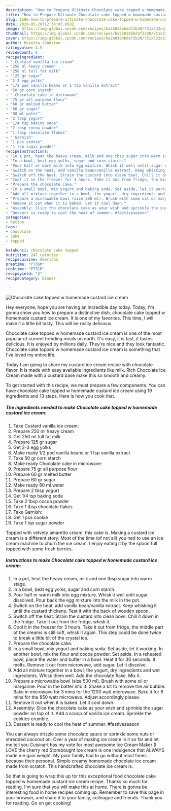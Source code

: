 ```yaml
---
description: "How to Prepare Ultimate Chocolate cake topped w homemade custard ice cream"
title: "How to Prepare Ultimate Chocolate cake topped w homemade custard ice cream"
slug: 1506-how-to-prepare-ultimate-chocolate-cake-topped-w-homemade-custard-ice-cream
date: 2020-05-20T12:34:07.050Z
image: https://img-global.cpcdn.com/recipes/ba2b038bbdaf2b30/751x532cq70/chocolate-cake-topped-w-homemade-custard-ice-cream-recipe-main-photo.jpg
thumbnail: https://img-global.cpcdn.com/recipes/ba2b038bbdaf2b30/751x532cq70/chocolate-cake-topped-w-homemade-custard-ice-cream-recipe-main-photo.jpg
cover: https://img-global.cpcdn.com/recipes/ba2b038bbdaf2b30/751x532cq70/chocolate-cake-topped-w-homemade-custard-ice-cream-recipe-main-photo.jpg
author: Rosetta Johnston
ratingvalue: 4.5
reviewcount: 8
recipeingredient:
- " Custard vanilla ice cream"
- "250 ml heavy cream"
- "250 ml full fat milk"
- "125 gr sugar"
- "2-3 egg yolks"
- "1/2 pod vanilla beans or 1 tsp vanilla extract"
- "50 gr corn starch"
- " Chocolate cake in microwave"
- "75 gr all purpose flour"
- "60 gr melted butter"
- "60 gr sugar"
- "80 ml water"
- "2 tbsp yogurt"
- "1/4 tsp baking soda"
- "2 tbsp cocoa powder"
- "1 tbsp chocolate flakes"
- " Garnish"
- "1 pcs cookie"
- "1 tsp sugar powder"
recipeinstructions:
- "In a pot, heat the heavy cream, milk and one tbsp sugar into warm stage."
- "In a bowl, beat egg yolks, sugar and corn starch."
- "Pour half or warm milk into egg mixture. Whisk it well until sugar dissolved. Pour back the egg mixture into the milk in the pot."
- "Switch on the heat, add vanilla bean/vanilla extract. Keep whisking it until the custard thickens. Test it with the back of wooden spoon."
- "Switch off the heat. Strain the custard into clean bowl. Chill it down in the fridge. Take it out from the fridge, whisk it."
- "Cool it in the freezer for 3 hours. Take it out from fridge, the middle part of the creams is still soft, whisk it again. This step could be done twice to break a little bit of the crystal ice."
- "Prepare the chocolate cake."
- "In a small bowl, mix yogurt and baking soda. Set aside, let it working. In another bowl, mix the flour and cocoa powder. Set aside. In a reheated bowl, place the water and butter in a bowl. Heat it for 30 seconds. It melts. Remove it out from microwave, add sugar. Let it dissolve."
- "Add all mixture together in a bowl, the yogurt, dry ingredients and wet ingredients. Whisk them well. Add the chocolate flake. Mix it."
- "Prepare a microwable bowl (size 500 ml). Brush with some oil or margarine. Pour in the batter into it. Shake a bit to remove the air bubble. Bake in microwave for 3 mins for the 1200 watt microwave. Bake it for 6 mins for the 850 watt microwave. Adjust accordingly please."
- "Remove it out when it is baked. Let it cool down."
- "Assembly: Slice the chocolate cake as your wish and sprinkle the sugar powder on top of it. Add a scoop of vanilla ice cream. Sprinkle the cookies crumble."
- "Dessert is ready to cool the heat of summer. #festiveseason"
categories:
- Recipe
tags:
- chocolate
- cake
- topped

katakunci: chocolate cake topped 
nutrition: 247 calories
recipecuisine: American
preptime: "PT36M"
cooktime: "PT31M"
recipeyield: "2"
recipecategory: Dinner

---
```



![Chocolate cake topped w homemade custard ice cream](https://img-global.cpcdn.com/recipes/ba2b038bbdaf2b30/751x532cq70/chocolate-cake-topped-w-homemade-custard-ice-cream-recipe-main-photo.jpg)

Hey everyone, hope you are having an incredible day today. Today, I'm gonna show you how to prepare a distinctive dish, chocolate cake topped w homemade custard ice cream. It is one of my favorites. This time, I will make it a little bit tasty. This will be really delicious.

Chocolate cake topped w homemade custard ice cream is one of the most popular of current trending meals on earth. It's easy, it is fast, it tastes delicious. It is enjoyed by millions daily. They're nice and they look fantastic. Chocolate cake topped w homemade custard ice cream is something that I've loved my entire life.

Today I am going to share my custard ice cream recipe with chocolate flavor. It is made with easy available ingredients like milk. Rich Chocolate Ice Cream made with a custard base make this so smooth and creamy.


To get started with this recipe, we must prepare a few components. You can have chocolate cake topped w homemade custard ice cream using 19 ingredients and 13 steps. Here is how you cook that.

<!--inarticleads1-->

##### The ingredients needed to make Chocolate cake topped w homemade custard ice cream:

1. Take  Custard vanilla ice cream:
1. Prepare 250 ml heavy cream
1. Get 250 ml full fat milk
1. Prepare 125 gr sugar
1. Get 2-3 egg yolks
1. Make ready 1/2 pod vanilla beans or 1 tsp vanilla extract
1. Take 50 gr corn starch
1. Make ready  Chocolate cake in microwave:
1. Prepare 75 gr all purpose flour
1. Prepare 60 gr melted butter
1. Prepare 60 gr sugar
1. Make ready 80 ml water
1. Prepare 2 tbsp yogurt
1. Get 1/4 tsp baking soda
1. Take 2 tbsp cocoa powder
1. Take 1 tbsp chocolate flakes
1. Take  Garnish:
1. Get 1 pcs cookie
1. Take 1 tsp sugar powder


Topped with velvety amaretto cream, this cake is. Making a custard ice cream is a different story. Most of the time (of not all) you ned to use an ice cream machine to churn the ice cream. I enjoy eating it by the spoon full topped with some fresh berries. 

<!--inarticleads2-->

##### Instructions to make Chocolate cake topped w homemade custard ice cream:

1. In a pot, heat the heavy cream, milk and one tbsp sugar into warm stage.
1. In a bowl, beat egg yolks, sugar and corn starch.
1. Pour half or warm milk into egg mixture. Whisk it well until sugar dissolved. Pour back the egg mixture into the milk in the pot.
1. Switch on the heat, add vanilla bean/vanilla extract. Keep whisking it until the custard thickens. Test it with the back of wooden spoon.
1. Switch off the heat. Strain the custard into clean bowl. Chill it down in the fridge. Take it out from the fridge, whisk it.
1. Cool it in the freezer for 3 hours. Take it out from fridge, the middle part of the creams is still soft, whisk it again. This step could be done twice to break a little bit of the crystal ice.
1. Prepare the chocolate cake.
1. In a small bowl, mix yogurt and baking soda. Set aside, let it working. In another bowl, mix the flour and cocoa powder. Set aside. In a reheated bowl, place the water and butter in a bowl. Heat it for 30 seconds. It melts. Remove it out from microwave, add sugar. Let it dissolve.
1. Add all mixture together in a bowl, the yogurt, dry ingredients and wet ingredients. Whisk them well. Add the chocolate flake. Mix it.
1. Prepare a microwable bowl (size 500 ml). Brush with some oil or margarine. Pour in the batter into it. Shake a bit to remove the air bubble. Bake in microwave for 3 mins for the 1200 watt microwave. Bake it for 6 mins for the 850 watt microwave. Adjust accordingly please.
1. Remove it out when it is baked. Let it cool down.
1. Assembly: Slice the chocolate cake as your wish and sprinkle the sugar powder on top of it. Add a scoop of vanilla ice cream. Sprinkle the cookies crumble.
1. Dessert is ready to cool the heat of summer. #festiveseason


You can always drizzle some chocolate sauce or sprinkle some nuts or shredded coconut on. Over a year of making ice cream in it so far and let me tell you Cuisinart has my vote for most awesome Ice Cream Maker (I LOVE the cherry red Storebought ice cream is one indulgence that ALWAYS made me gain weight. My poor family had to go without most times because their personal. Simple creamy homemade chocolate ice cream made from scratch. This handcrafted chocolate ice cream is. 

So that is going to wrap this up for this exceptional food chocolate cake topped w homemade custard ice cream recipe. Thanks so much for reading. I'm sure that you will make this at home. There is gonna be interesting food in home recipes coming up. Remember to save this page in your browser, and share it to your family, colleague and friends. Thank you for reading. Go on get cooking!
